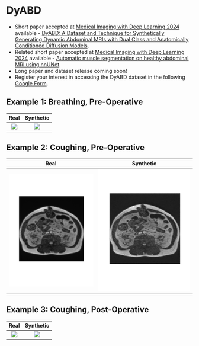 # DyABD

- Short paper accepted at [Medical Imaging with Deep Learning 2024](https://2024.midl.io/) available - [DyABD: A Dataset and Technique for Synthetically Generating Dynamic Abdominal MRIs with Dual Class and Anatomically Conditioned Diffusion Models](https://openreview.net/pdf?id=fZoD19wN20).
- Related short paper accepted at [Medical Imaging with Deep Learning 2024](https://2024.midl.io/) available - [Automatic muscle segmentation on healthy abdominal MRI using nnUNet](https://openreview.net/pdf?id=bn5vgsB5Nj).
- Long paper and dataset release coming soon!
- Register your interest in accessing the DyABD dataset in the following [Google Form](https://docs.google.com/forms/d/e/1FAIpQLSdS4C6qAKGJ1aod3U53-kaCO7P51rSQIK5Dzb7JCBerkf6ipg/viewform?pli=1&pli=1).


## Example 1: Breathing, Pre-Operative

Real | Synthetic 
:-------------------------: | :-------------------------:
![](https://github.com/niamhbelton/DyABD/blob/main/examples/real/exercise_0_operative_0_1_Dataset422_Abdominal_101.gif)  | ![](https://github.com/niamhbelton/DyABD/blob/main/examples/syn/exercise_0_operative_0_1_Dataset422_Abdominal_101_.gif) 


## Example 2: Coughing, Pre-Operative

Real | Synthetic 
:-------------------------: | :-------------------------:
![](https://github.com/niamhbelton/DyABD/blob/main/examples/real/exercise_1_operative_0_1_Dataset422_Abdominal_102.gif) | ![](https://github.com/niamhbelton/DyABD/blob/main/examples/syn/exercise_1_operative_0_1_Dataset422_Abdominal_102_.gif)


## Example 3: Coughing, Post-Operative

Real | Synthetic 
:-------------------------: | :-------------------------:
![](https://github.com/niamhbelton/DyABD/blob/main/examples/real/exercise_1_operative_1_2_Dataset422_Abdominal_103.gif)  | ![](https://github.com/niamhbelton/DyABD/blob/main/examples/syn/exercise_1_operative_1_2_Dataset422_Abdominal_103_.gif) 
